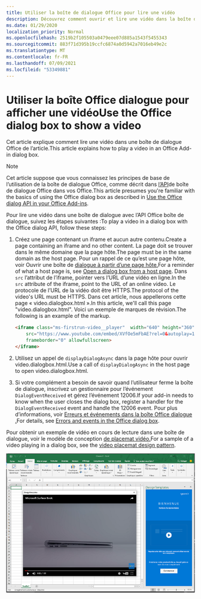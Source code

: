 ```yaml
---
title: Utiliser la boîte de dialogue Office pour lire une vidéo
description: Découvrez comment ouvrir et lire une vidéo dans la boîte de dialogue Office de lecture
ms.date: 01/29/2020
localization_priority: Normal
ms.openlocfilehash: 2519b2f105503a0479eee07d885a1543f5455343
ms.sourcegitcommit: 883f71d395b19ccfc6874a0d5942a7016eb49e2c
ms.translationtype: MT
ms.contentlocale: fr-FR
ms.lasthandoff: 07/09/2021
ms.locfileid: "53349881"
---
```

# <a name="use-the-office-dialog-box-to-show-a-video"></a><span data-ttu-id="926df-103">Utiliser la boîte Office dialogue pour afficher une vidéo</span><span class="sxs-lookup"><span data-stu-id="926df-103">Use the Office dialog box to show a video</span></span>

<span data-ttu-id="926df-104">Cet article explique comment lire une vidéo dans une boîte de dialogue Office de l’article.</span><span class="sxs-lookup"><span data-stu-id="926df-104">This article explains how to play a video in an Office Add-in dialog box.</span></span>

> [!NOTE]
> <span data-ttu-id="926df-105">Cet article suppose que vous connaissez les principes de base de l’utilisation de la boîte de dialogue Office, comme décrit dans [l’API](dialog-api-in-office-add-ins.md)de boîte de dialogue Office dans vos Office.</span><span class="sxs-lookup"><span data-stu-id="926df-105">This article presumes you're familiar with the basics of using the Office dialog box as described in [Use the Office dialog API in your Office Add-ins](dialog-api-in-office-add-ins.md).</span></span>

<span data-ttu-id="926df-106">Pour lire une vidéo dans une boîte de dialogue avec l’API Office boîte de dialogue, suivez les étapes suivantes :</span><span class="sxs-lookup"><span data-stu-id="926df-106">To play a video in a dialog box with the Office dialog API, follow these steps:</span></span>

1. <span data-ttu-id="926df-107">Créez une page contenant un iframe et aucun autre contenu.</span><span class="sxs-lookup"><span data-stu-id="926df-107">Create a page containing an iframe and no other content.</span></span> <span data-ttu-id="926df-108">La page doit se trouver dans le même domaine que la page hôte.</span><span class="sxs-lookup"><span data-stu-id="926df-108">The page must be in the same domain as the host page.</span></span> <span data-ttu-id="926df-109">Pour un rappel de ce qu’est une page hôte, voir Ouvrir une boîte de [dialogue à partir d’une page hôte.](dialog-api-in-office-add-ins.md#open-a-dialog-box-from-a-host-page)</span><span class="sxs-lookup"><span data-stu-id="926df-109">For a reminder of what a host page is, see [Open a dialog box from a host page](dialog-api-in-office-add-ins.md#open-a-dialog-box-from-a-host-page).</span></span> <span data-ttu-id="926df-110">Dans `src` l’attribut de l’iframe, pointer vers l’URL d’une vidéo en ligne.</span><span class="sxs-lookup"><span data-stu-id="926df-110">In the `src` attribute of the iframe, point to the URL of an online video.</span></span> <span data-ttu-id="926df-111">Le protocole de l’URL de la vidéo doit être HTTPS.</span><span class="sxs-lookup"><span data-stu-id="926df-111">The protocol of the video's URL must be HTTPS.</span></span> <span data-ttu-id="926df-112">Dans cet article, nous appellerons cette page « video.dialogbox.html ».</span><span class="sxs-lookup"><span data-stu-id="926df-112">In this article, we'll call this page "video.dialogbox.html".</span></span> <span data-ttu-id="926df-113">Voici un exemple de marques de révision.</span><span class="sxs-lookup"><span data-stu-id="926df-113">The following is an example of the markup.</span></span>

    ```HTML
    <iframe class="ms-firstrun-video__player"  width="640" height="360"
        src="https://www.youtube.com/embed/XVfOe5mFbAE?rel=0&autoplay=1"
        frameborder="0" allowfullscreen>
    </iframe>
    ```

2. <span data-ttu-id="926df-114">Utilisez un appel de `displayDialogAsync` dans la page hôte pour ouvrir video.dialogbox.html.</span><span class="sxs-lookup"><span data-stu-id="926df-114">Use a call of `displayDialogAsync` in the host page to open video.dialogbox.html.</span></span>
3. <span data-ttu-id="926df-115">Si votre complément a besoin de savoir quand l’utilisateur ferme la boîte de dialogue, inscrivez un gestionnaire pour l’événement `DialogEventReceived` et gérez l’événement 12006.</span><span class="sxs-lookup"><span data-stu-id="926df-115">If your add-in needs to know when the user closes the dialog box, register a handler for the `DialogEventReceived` event and handle the 12006 event.</span></span> <span data-ttu-id="926df-116">Pour plus d’informations, voir [Erreurs et événements dans la boîte Office dialogue .](dialog-handle-errors-events.md)</span><span class="sxs-lookup"><span data-stu-id="926df-116">For details, see [Errors and events in the Office dialog box](dialog-handle-errors-events.md).</span></span>

<span data-ttu-id="926df-117">Pour obtenir un exemple de vidéo en cours de lecture dans une boîte de dialogue, voir le modèle de conception [de placemat vidéo.](../design/first-run-experience-patterns.md#video-placemat)</span><span class="sxs-lookup"><span data-stu-id="926df-117">For a sample of a video playing in a dialog box, see the [video placemat design pattern](../design/first-run-experience-patterns.md#video-placemat).</span></span>

![Capture d’écran montrant une vidéo en cours de lecture dans une boîte de dialogue de Excel.](../images/video-placemats-dialog-open.png)
